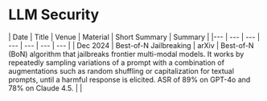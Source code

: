 # LLM Security


| Date | Title | Venue | Material | Short Summary | Summary | 
|--- | --- | --- | --- | --- | --- | --- |
| Dec 2024 | Best-of-N Jailbreaking | arXiv | Best-of-N (BoN) algorithm that jailbreaks frontier multi-modal models. It works by repeatedly sampling variations of a prompt with a combination of augmentations such as random shuffling or capitalization for textual prompts, until a harmful response is elicited. ASR of 89% on GPT-4o and 78% on Claude 4.5. | |
